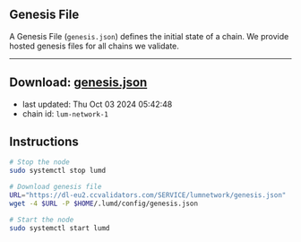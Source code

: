 ## Genesis File
A Genesis File (`genesis.json`) defines the initial state of a chain. We provide hosted genesis files for all chains we validate.

---
**Download: [genesis.json](https://dl-eu2.ccvalidators.com/SERVICE/lumnetwork/genesis.json)**
---

- last updated: Thu Oct 03 2024 05:42:48
- chain id: `lum-network-1`

## Instructions
```sh
# Stop the node
sudo systemctl stop lumd

# Download genesis file
URL="https://dl-eu2.ccvalidators.com/SERVICE/lumnetwork/genesis.json"
wget -4 $URL -P $HOME/.lumd/config/genesis.json

# Start the node
sudo systemctl start lumd
```
